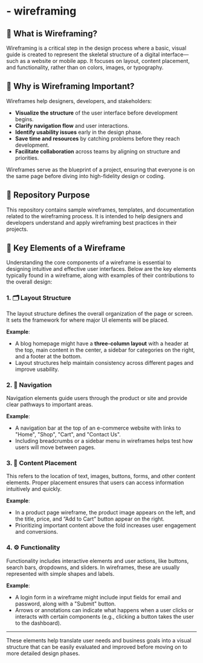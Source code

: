 # - wireframing

## 📌 What is Wireframing?

Wireframing is a critical step in the design process where a basic, visual guide is created to represent the skeletal structure of a digital interface—such as a website or mobile app. It focuses on layout, content placement, and functionality, rather than on colors, images, or typography.

## 🧠 Why is Wireframing Important?

Wireframes help designers, developers, and stakeholders:

- **Visualize the structure** of the user interface before development begins.
- **Clarify navigation flow** and user interactions.
- **Identify usability issues** early in the design phase.
- **Save time and resources** by catching problems before they reach development.
- **Facilitate collaboration** across teams by aligning on structure and priorities.

Wireframes serve as the blueprint of a project, ensuring that everyone is on the same page before diving into high-fidelity design or coding.

## 📁 Repository Purpose

This repository contains sample wireframes, templates, and documentation related to the wireframing process. It is intended to help designers and developers understand and apply wireframing best practices in their projects.

## 🧩 Key Elements of a Wireframe

Understanding the core components of a wireframe is essential to designing intuitive and effective user interfaces. Below are the key elements typically found in a wireframe, along with examples of their contributions to the overall design:

### 1. 🗂️ Layout Structure

The layout structure defines the overall organization of the page or screen. It sets the framework for where major UI elements will be placed.

**Example**: 
- A blog homepage might have a **three-column layout** with a header at the top, main content in the center, a sidebar for categories on the right, and a footer at the bottom.
- Layout structures help maintain consistency across different pages and improve usability.

### 2. 🧭 Navigation

Navigation elements guide users through the product or site and provide clear pathways to important areas.

**Example**: 
- A navigation bar at the top of an e-commerce website with links to "Home", "Shop", "Cart", and "Contact Us".
- Including breadcrumbs or a sidebar menu in wireframes helps test how users will move between pages.

### 3. 📝 Content Placement

This refers to the location of text, images, buttons, forms, and other content elements. Proper placement ensures that users can access information intuitively and quickly.

**Example**: 
- In a product page wireframe, the product image appears on the left, and the title, price, and “Add to Cart” button appear on the right.
- Prioritizing important content above the fold increases user engagement and conversions.

### 4. ⚙️ Functionality

Functionality includes interactive elements and user actions, like buttons, search bars, dropdowns, and sliders. In wireframes, these are usually represented with simple shapes and labels.

**Example**: 
- A login form in a wireframe might include input fields for email and password, along with a "Submit" button.
- Arrows or annotations can indicate what happens when a user clicks or interacts with certain components (e.g., clicking a button takes the user to the dashboard).

---

These elements help translate user needs and business goals into a visual structure that can be easily evaluated and improved before moving on to more detailed design phases.
